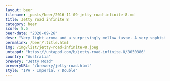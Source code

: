 ```yaml
---
layout: beer
filename: _posts/beer/2016-11-09-jetty-road-infinite-8.md
title: Jetty road infinite 8
category: beer
score: 8.5
beer-date: "2020-09-26"
desc: "Very light aroma and a surprisingly mellow taste. A very sophisticated IIPA not trying to hit any crazy levels"
permalink: /beer/:title.html
img: /img/list/jetty-road-infinite-8.jpeg
untappd: "https://untappd.com/b/jetty-road-infinite-8/3050386"
country: "Australia"
brewery: "Jetty Road"
breweryURL: "/brewery/jetty-road.html"
style: "IPA - Imperial / Double"
---
```


